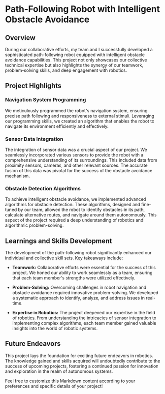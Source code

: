 # Path-Following Robot with Intelligent Obstacle Avoidance

## Overview

During our collaborative efforts, my team and I successfully developed a sophisticated path-following robot equipped with intelligent obstacle avoidance capabilities. This project not only showcases our collective technical expertise but also highlights the synergy of our teamwork, problem-solving skills, and deep engagement with robotics.

## Project Highlights

### Navigation System Programming

We meticulously programmed the robot's navigation system, ensuring precise path following and responsiveness to external stimuli. Leveraging our programming skills, we created an algorithm that enables the robot to navigate its environment efficiently and effectively.

### Sensor Data Integration

The integration of sensor data was a crucial aspect of our project. We seamlessly incorporated various sensors to provide the robot with a comprehensive understanding of its surroundings. This included data from proximity sensors, cameras, and other relevant sources. The accurate fusion of this data was pivotal for the success of the obstacle avoidance mechanism.

### Obstacle Detection Algorithms

To achieve intelligent obstacle avoidance, we implemented advanced algorithms for obstacle detection. These algorithms, designed and fine-tuned by our team, allowed the robot to identify obstacles in its path, calculate alternative routes, and navigate around them autonomously. This aspect of the project required a deep understanding of robotics and algorithmic problem-solving.

## Learnings and Skills Development

The development of the path-following robot significantly enhanced our individual and collective skill sets. Key takeaways include:

- **Teamwork:** Collaborative efforts were essential for the success of this project. We honed our ability to work seamlessly as a team, ensuring that each team member's strengths were utilized effectively.

- **Problem-Solving:** Overcoming challenges in robot navigation and obstacle avoidance required innovative problem-solving. We developed a systematic approach to identify, analyze, and address issues in real-time.

- **Expertise in Robotics:** The project deepened our expertise in the field of robotics. From understanding the intricacies of sensor integration to implementing complex algorithms, each team member gained valuable insights into the world of robotic systems.

## Future Endeavors

This project lays the foundation for exciting future endeavors in robotics. The knowledge gained and skills acquired will undoubtedly contribute to the success of upcoming projects, fostering a continued passion for innovation and exploration in the realm of autonomous systems.

Feel free to customize this Markdown content according to your preferences and specific details of your project!
